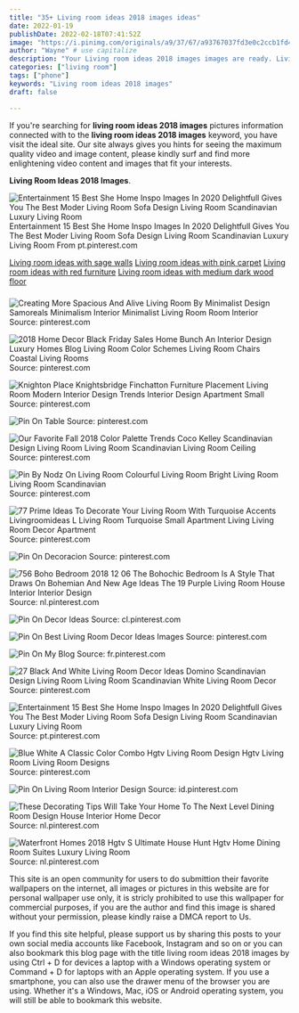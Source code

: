 ```yaml
---
title: "35+ Living room ideas 2018 images ideas"
date: 2022-01-19
publishDate: 2022-02-18T07:41:52Z
image: "https://i.pinimg.com/originals/a9/37/67/a93767037fd3e0c2ccb1fd430ed6e5d4.jpg"
author: "Wayne" # use capitalize
description: "Your Living room ideas 2018 images images are ready. Living room ideas 2018 images are a topic that is being searched for and liked by netizens now. You can Get the Living room ideas 2018 images files here. Download all free photos."
categories: ["living room"]
tags: ["phone"]
keywords: "Living room ideas 2018 images"
draft: false

---
```


If you're searching for **living room ideas 2018 images** pictures information connected with to the **living room ideas 2018 images** keyword, you have visit the ideal  site.  Our site always  gives you  hints  for seeing  the maximum  quality video and image  content, please kindly surf and find more enlightening video content and images  that fit your interests.

**Living Room Ideas 2018 Images**. 

![Entertainment 15 Best She Home Inspo Images In 2020 Delightfull Gives You The Best Moder Living Room Sofa Design Living Room Scandinavian Luxury Living Room](https://i.pinimg.com/originals/9d/31/84/9d3184355ae7433eb4ac3e11a7ee436f.jpg "Entertainment 15 Best She Home Inspo Images In 2020 Delightfull Gives You The Best Moder Living Room Sofa Design Living Room Scandinavian Luxury Living Room")
Entertainment 15 Best She Home Inspo Images In 2020 Delightfull Gives You The Best Moder Living Room Sofa Design Living Room Scandinavian Luxury Living Room From pt.pinterest.com

[Living room ideas with sage walls](/living-room-ideas-with-sage-walls/)
[Living room ideas with pink carpet](/living-room-ideas-with-pink-carpet/)
[Living room ideas with red furniture](/living-room-ideas-with-red-furniture/)
[Living room ideas with medium dark wood floor](/living-room-ideas-with-medium-dark-wood-floor/)



### 

 


![Creating More Spacious And Alive Living Room By Minimalist Design Samoreals Minimalism Interior Minimalist Living Room Room Interior](https://i.pinimg.com/originals/14/d8/d8/14d8d8b35f742fb934bb5d40832709ed.jpg "Creating More Spacious And Alive Living Room By Minimalist Design Samoreals Minimalism Interior Minimalist Living Room Room Interior")
Source: pinterest.com

 

![2018 Home Decor Black Friday Sales Home Bunch An Interior Design Luxury Homes Blog Living Room Color Schemes Living Room Chairs Coastal Living Rooms](https://i.pinimg.com/736x/8c/91/1c/8c911c960559afecd03e14f519b1efa9.jpg "2018 Home Decor Black Friday Sales Home Bunch An Interior Design Luxury Homes Blog Living Room Color Schemes Living Room Chairs Coastal Living Rooms")
Source: pinterest.com

 

![Knighton Place Knightsbridge Finchatton Furniture Placement Living Room Modern Interior Design Trends Interior Design Apartment Small](https://i.pinimg.com/736x/20/66/cb/2066cbc81b6f1018462ecd8b3142a571--modern-living-room-designs-modern-interior-design.jpg "Knighton Place Knightsbridge Finchatton Furniture Placement Living Room Modern Interior Design Trends Interior Design Apartment Small")
Source: pinterest.com

 

![Pin On Table](https://i.pinimg.com/564x/d9/3d/bf/d93dbf13f8e9c806c76ffe7c33908f59.jpg "Pin On Table")
Source: pinterest.com

 

![Our Favorite Fall 2018 Color Palette Trends Coco Kelley Scandinavian Design Living Room Living Room Scandinavian Living Room Ceiling](https://i.pinimg.com/736x/4f/21/a4/4f21a453f5db0fb3fe23b48b021a6963.jpg "Our Favorite Fall 2018 Color Palette Trends Coco Kelley Scandinavian Design Living Room Living Room Scandinavian Living Room Ceiling")
Source: pinterest.com

 

![Pin By Nodz On Living Room Colourful Living Room Bright Living Room Living Room Scandinavian](https://i.pinimg.com/originals/06/1e/99/061e9999444f160196aaf148e525e97d.jpg "Pin By Nodz On Living Room Colourful Living Room Bright Living Room Living Room Scandinavian")
Source: pinterest.com

 

![77 Prime Ideas To Decorate Your Living Room With Turquoise Accents Livingroomideas L Living Room Turquoise Small Apartment Living Living Room Decor Apartment](https://i.pinimg.com/originals/eb/e2/5c/ebe25c7d3702e541eb95a90f835b6be3.jpg "77 Prime Ideas To Decorate Your Living Room With Turquoise Accents Livingroomideas L Living Room Turquoise Small Apartment Living Living Room Decor Apartment")
Source: pinterest.com

 

![Pin On Decoracion](https://i.pinimg.com/736x/96/2f/8e/962f8eb118c6fcf0bb9971ee98f41be0.jpg "Pin On Decoracion")
Source: pinterest.com

 

![756 Boho Bedroom 2018 12 06 The Bohochic Bedroom Is A Style That Draws On Bohemian And New Age Ideas The 19 Purple Living Room House Interior Interior Design](https://i.pinimg.com/736x/7c/20/88/7c208822f542c8ae8c82061181feb07a.jpg "756 Boho Bedroom 2018 12 06 The Bohochic Bedroom Is A Style That Draws On Bohemian And New Age Ideas The 19 Purple Living Room House Interior Interior Design")
Source: nl.pinterest.com

 

![Pin On Decor Ideas](https://i.pinimg.com/originals/47/82/1a/47821a412e1795606f17e5c536109914.jpg "Pin On Decor Ideas")
Source: cl.pinterest.com

 

![Pin On Best Living Room Decor Ideas Images](https://i.pinimg.com/originals/b5/cb/c9/b5cbc999762ea6f0b1fcfee616af044d.jpg "Pin On Best Living Room Decor Ideas Images")
Source: pinterest.com

 

![Pin On My Blog](https://i.pinimg.com/736x/dd/8d/da/dd8dda8672fd4217221f77086adf8731.jpg "Pin On My Blog")
Source: fr.pinterest.com

 

![27 Black And White Living Room Decor Ideas Domino Scandinavian Design Living Room Living Room Scandinavian White Living Room Decor](https://i.pinimg.com/originals/93/29/61/932961285f2aabefea8ae64ff29b36fa.jpg "27 Black And White Living Room Decor Ideas Domino Scandinavian Design Living Room Living Room Scandinavian White Living Room Decor")
Source: pinterest.com

 

![Entertainment 15 Best She Home Inspo Images In 2020 Delightfull Gives You The Best Moder Living Room Sofa Design Living Room Scandinavian Luxury Living Room](https://i.pinimg.com/originals/9d/31/84/9d3184355ae7433eb4ac3e11a7ee436f.jpg "Entertainment 15 Best She Home Inspo Images In 2020 Delightfull Gives You The Best Moder Living Room Sofa Design Living Room Scandinavian Luxury Living Room")
Source: pt.pinterest.com

 

![Blue White A Classic Color Combo Hgtv Living Room Design Hgtv Living Room Living Room Designs](https://i.pinimg.com/originals/7c/e4/cc/7ce4cc77b1001e535e434d3f8ba10a0e.png "Blue White A Classic Color Combo Hgtv Living Room Design Hgtv Living Room Living Room Designs")
Source: pinterest.com

 

![Pin On Living Room Interior Design](https://i.pinimg.com/736x/e6/5a/34/e65a34bae1e8e97c26609b5943892a48.jpg "Pin On Living Room Interior Design")
Source: id.pinterest.com

 

![These Decorating Tips Will Take Your Home To The Next Level Dining Room Design House Interior Home Decor](https://i.pinimg.com/originals/35/2a/83/352a83cf294eac561af19db9073940c7.jpg "These Decorating Tips Will Take Your Home To The Next Level Dining Room Design House Interior Home Decor")
Source: nl.pinterest.com

 

![Waterfront Homes 2018 Hgtv S Ultimate House Hunt Hgtv Home Dining Room Suites Luxury Living Room](https://i.pinimg.com/originals/a9/37/67/a93767037fd3e0c2ccb1fd430ed6e5d4.jpg "Waterfront Homes 2018 Hgtv S Ultimate House Hunt Hgtv Home Dining Room Suites Luxury Living Room")
Source: nl.pinterest.com

 

This site is an open community for users to do submittion their favorite wallpapers on the internet, all images or pictures in this website are for personal wallpaper use only, it is stricly prohibited to use this wallpaper for commercial purposes, if you are the author and find this image is shared without your permission, please kindly raise a DMCA report to Us.

If you find this site helpful, please support us by sharing this posts to your own social media accounts like Facebook, Instagram and so on or you can also bookmark this blog page with the title living room ideas 2018 images by using Ctrl + D for devices a laptop with a Windows operating system or Command + D for laptops with an Apple operating system. If you use a smartphone, you can also use the drawer menu of the browser you are using. Whether it's a Windows, Mac, iOS or Android operating system, you will still be able to bookmark this website.
